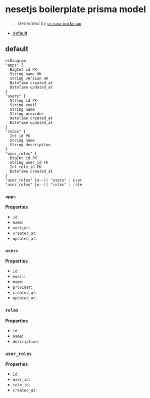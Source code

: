# nesetjs boilerplate prisma model
> Generated by [`prisma-markdown`](https://github.com/samchon/prisma-markdown)

- [default](#default)

## default
```mermaid
erDiagram
"apps" {
  BigInt id PK
  String name UK
  String version UK
  DateTime created_at
  DateTime updated_at
}
"users" {
  String id PK
  String email
  String name
  String provider
  DateTime created_at
  DateTime updated_at
}
"roles" {
  Int id PK
  String name
  String description
}
"user_roles" {
  BigInt id PK
  String user_id FK
  Int role_id FK
  DateTime created_at
}
"user_roles" }o--|| "users" : user
"user_roles" }o--|| "roles" : role
```

### `apps`

**Properties**
  - `id`: 
  - `name`: 
  - `version`: 
  - `created_at`: 
  - `updated_at`: 

### `users`

**Properties**
  - `id`: 
  - `email`: 
  - `name`: 
  - `provider`: 
  - `created_at`: 
  - `updated_at`: 

### `roles`

**Properties**
  - `id`: 
  - `name`: 
  - `description`: 

### `user_roles`

**Properties**
  - `id`: 
  - `user_id`: 
  - `role_id`: 
  - `created_at`: 